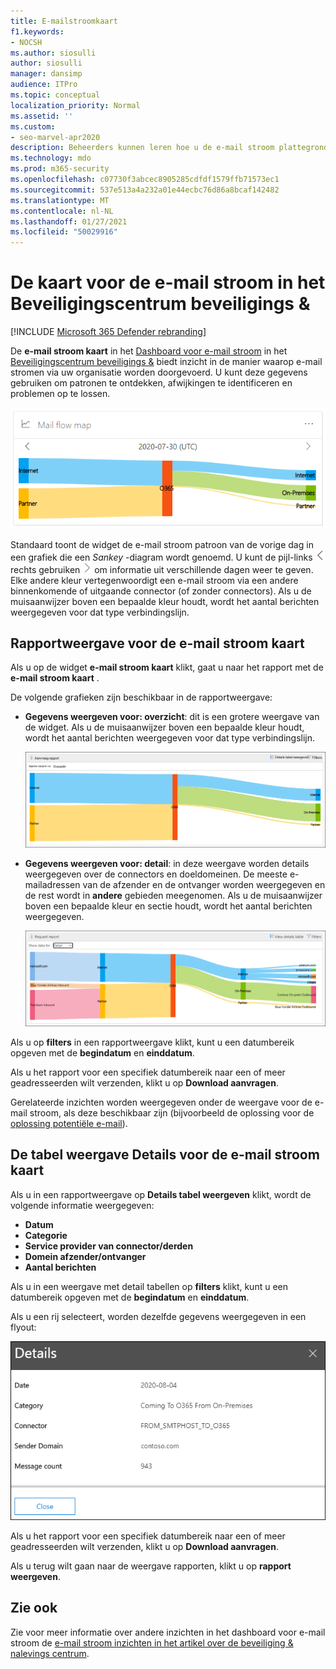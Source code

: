 ```yaml
---
title: E-mailstroomkaart
f1.keywords:
- NOCSH
ms.author: siosulli
author: siosulli
manager: dansimp
audience: ITPro
ms.topic: conceptual
localization_priority: Normal
ms.assetid: ''
ms.custom:
- seo-marvel-apr2020
description: Beheerders kunnen leren hoe u de e-mail stroom plattegrond kunt gebruiken in het dashboard voor e-mail stroom in het beveiligings & nalevings centrum voor het visualiseren en bijhouden van de manier waarop e-mail stromen van en naar hun organisatie via connectors en zonder connectors worden gebruikt.
ms.technology: mdo
ms.prod: m365-security
ms.openlocfilehash: c07730f3abcec8905285cdfdf1579ffb71573ec1
ms.sourcegitcommit: 537e513a4a232a01e44ecbc76d86a8bcaf142482
ms.translationtype: MT
ms.contentlocale: nl-NL
ms.lasthandoff: 01/27/2021
ms.locfileid: "50029916"
---
```

# <a name="mail-flow-map-in-the-security--compliance-center"></a>De kaart voor de e-mail stroom in het Beveiligingscentrum beveiligings &

[!INCLUDE [Microsoft 365 Defender rebranding](../includes/microsoft-defender-for-office.md)]


De **e-mail stroom kaart** in het [Dashboard voor e-mail stroom](mail-flow-insights-v2.md) in het [Beveiligingscentrum beveiligings &](https://protection.office.com) biedt inzicht in de manier waarop e-mail stromen via uw organisatie worden doorgevoerd. U kunt deze gegevens gebruiken om patronen te ontdekken, afwijkingen te identificeren en problemen op te lossen.

![Widget e-mail stroom in het dashboard voor e-mail stroom in de beveiligings & nalevings centrum](../../media/mfi-mail-flow-map-widget.png)

Standaard toont de widget de e-mail stroom patroon van de vorige dag in een grafiek die een *Sankey* -diagram wordt genoemd. U kunt de pijl-links ![ en pijl- ](../../media/scc-left-arrow.png) rechts gebruiken ![ ](../../media/scc-right-arrow.png) om informatie uit verschillende dagen weer te geven. Elke andere kleur vertegenwoordigt een e-mail stroom via een andere binnenkomende of uitgaande connector (of zonder connectors). Als u de muisaanwijzer boven een bepaalde kleur houdt, wordt het aantal berichten weergegeven voor dat type verbindingslijn.

## <a name="report-view-for-the-mail-flow-map"></a>Rapportweergave voor de e-mail stroom kaart

Als u op de widget **e-mail stroom kaart** klikt, gaat u naar het rapport met de **e-mail stroom kaart** .

De volgende grafieken zijn beschikbaar in de rapportweergave:

- **Gegevens weergeven voor: overzicht**: dit is een grotere weergave van de widget. Als u de muisaanwijzer boven een bepaalde kleur houdt, wordt het aantal berichten weergegeven voor dat type verbindingslijn.

  ![Overzichtsweergave in het rapport e-mail stroom kaart](../../media/mfi-mail-flow-map-report-overview.png)

- **Gegevens weergeven voor: detail**: in deze weergave worden details weergegeven over de connectors en doeldomeinen. De meeste e-mailadressen van de afzender en de ontvanger worden weergegeven en de rest wordt in **andere** gebieden meegenomen. Als u de muisaanwijzer boven een bepaalde kleur en sectie houdt, wordt het aantal berichten weergegeven.

  ![De weergave Details in het rapport van de e-mail stroom](../../media/mfi-mail-flow-map-report-detail.png)

Als u op **filters** in een rapportweergave klikt, kunt u een datumbereik opgeven met de **begindatum** en **einddatum**.

Als u het rapport voor een specifiek datumbereik naar een of meer geadresseerden wilt verzenden, klikt u op **Download aanvragen**.

Gerelateerde inzichten worden weergegeven onder de weergave voor de e-mail stroom, als deze beschikbaar zijn (bijvoorbeeld de oplossing voor de [oplossing potentiële e-mail](mfi-mail-loop-insight.md)).

## <a name="details-table-view-for-the-mail-flow-map"></a>De tabel weergave Details voor de e-mail stroom kaart

Als u in een rapportweergave op **Details tabel weergeven** klikt, wordt de volgende informatie weergegeven:

- **Datum**
- **Categorie**
- **Service provider van connector/derden**
- **Domein afzender/ontvanger**
- **Aantal berichten**

Als u in een weergave met detail tabellen op **filters** klikt, kunt u een datumbereik opgeven met de **begindatum** en **einddatum**.

Als u een rij selecteert, worden dezelfde gegevens weergegeven in een flyout:

![Flyout Details van de tabel Details in de toegewezen berichtenstroom](../../media/mfi-mail-flow-map-view-details-table-details.png)

Als u het rapport voor een specifiek datumbereik naar een of meer geadresseerden wilt verzenden, klikt u op **Download aanvragen**.

Als u terug wilt gaan naar de weergave rapporten, klikt u op **rapport weergeven**.

## <a name="see-also"></a>Zie ook

Zie voor meer informatie over andere inzichten in het dashboard voor e-mail stroom de [e-mail stroom inzichten in het artikel over de beveiliging & nalevings centrum](mail-flow-insights-v2.md).
